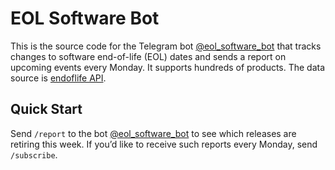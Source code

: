 # EOL Software Bot

This is the source code for the Telegram bot [@eol_software_bot](https://t.me/eol_software_bot) that tracks changes to software end-of-life (EOL) dates and sends a report on upcoming events every Monday. It supports hundreds of products. The data source is [endoflife API](https://endoflife.date/docs/api/v1/).

## Quick Start

Send `/report` to the bot [@eol_software_bot](https://t.me/eol_software_bot) to see which releases are retiring this week. If you’d like to receive such reports every Monday, send `/subscribe`.
